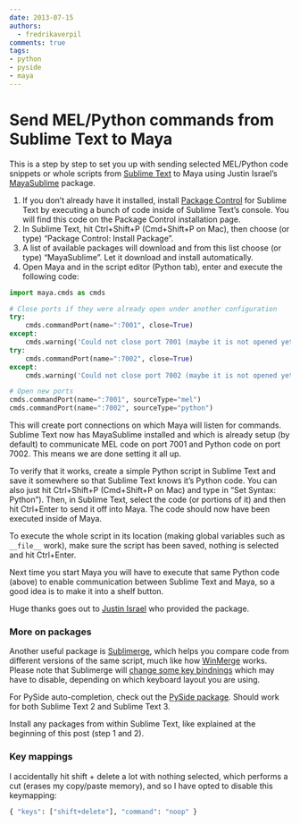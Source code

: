```yaml
---
date: 2013-07-15
authors:
  - fredrikaverpil
comments: true
tags:
- python
- pyside
- maya
---
```


# Send MEL/Python commands from Sublime Text to Maya

This is a step by step to set you up with sending selected MEL/Python code snippets or whole scripts from [Sublime Text](http://www.sublimetext.com) to Maya using Justin Israel’s [MayaSublime](https://github.com/justinfx/MayaSublime) package.

<!-- more -->

1. If you don’t already have it installed, install [Package Control](https://packagecontrol.io/installation) for Sublime Text by executing a bunch of code inside of Sublime Text’s console. You will find this code on the Package Control installation page.
2. In Sublime Text, hit Ctrl+Shift+P (Cmd+Shift+P on Mac), then choose (or type) “Package Control: Install Package”.
3. A list of available packages will download and from this list choose (or type) “MayaSublime”. Let it download and install automatically.
4. Open Maya and in the script editor (Python tab), enter and execute the following code:


```python
import maya.cmds as cmds

# Close ports if they were already open under another configuration
try:
    cmds.commandPort(name=":7001", close=True)
except:
    cmds.warning('Could not close port 7001 (maybe it is not opened yet...)')
try:
    cmds.commandPort(name=":7002", close=True)
except:
    cmds.warning('Could not close port 7002 (maybe it is not opened yet...)')

# Open new ports
cmds.commandPort(name=":7001", sourceType="mel")
cmds.commandPort(name=":7002", sourceType="python")
```


This will create port connections on which Maya will listen for commands. Sublime Text now has MayaSublime installed and which is already setup (by default) to communicate MEL code on port 7001 and Python code on port 7002. This means we are done setting it all up.

To verify that it works, create a simple Python script in Sublime Text and save it somewhere so that Sublime Text knows it’s Python code. You can also just hit Ctrl+Shift+P (Cmd+Shift+P on Mac) and type in “Set Syntax: Python”). Then, in Sublime Text, select the code (or portions of it) and then hit Ctrl+Enter to send it off into Maya. The code should now have been executed inside of Maya.

To execute the whole script in its location (making global variables such as `__file__` work), make sure the script has been saved, nothing is selected and hit Ctrl+Enter.

Next time you start Maya you will have to execute that same Python code (above) to enable communication between Sublime Text and Maya, so a good idea is to make it into a shelf button.

Huge thanks goes out to [Justin Israel](http://justinfx.com) who provided the package.



### More on packages

Another useful package is [Sublimerge](http://www.sublimerge.com), which helps you compare code from different versions of the same script, much like how [WinMerge](http://winmerge.org) works. Please note that Sublimerge will [change some key bindnings](http://www.sublimerge.com/docs/configuration.html#default-key-bindings) which may have to disable, depending on which keyboard layout you are using.

For PySide auto-completion, check out the [PySide package](https://github.com/DamnWidget/SublimePySide). Should work for both Sublime Text 2 and Sublime Text 3.

Install any packages from within Sublime Text, like explained at the beginning of this post (step 1 and 2).

### Key mappings

I accidentally hit shift + delete a lot with nothing selected, which performs a cut (erases my copy/paste memory), and so I have opted to disable this keymapping:

```python
{ "keys": ["shift+delete"], "command": "noop" }
```
